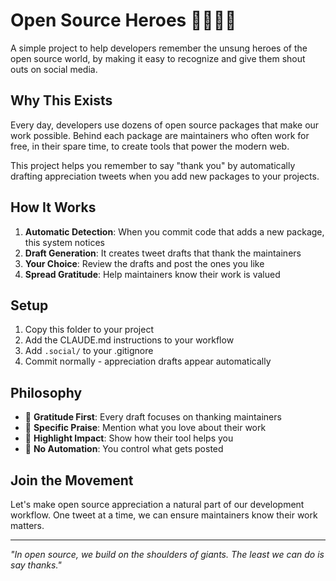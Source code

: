# Open Source Heroes 🦸‍♀️🦸‍♂️

A simple project to help developers remember the unsung heroes of the open source world, by making it easy to recognize and give them shout outs on social media.

## Why This Exists

Every day, developers use dozens of open source packages that make our work possible. Behind each package are maintainers who often work for free, in their spare time, to create tools that power the modern web.

This project helps you remember to say "thank you" by automatically drafting appreciation tweets when you add new packages to your projects.

## How It Works

1. **Automatic Detection**: When you commit code that adds a new package, this system notices
2. **Draft Generation**: It creates tweet drafts that thank the maintainers
3. **Your Choice**: Review the drafts and post the ones you like
4. **Spread Gratitude**: Help maintainers know their work is valued

## Setup

1. Copy this folder to your project
2. Add the CLAUDE.md instructions to your workflow
3. Add `.social/` to your .gitignore
4. Commit normally - appreciation drafts appear automatically

## Philosophy

- 🙏 **Gratitude First**: Every draft focuses on thanking maintainers
- 🎯 **Specific Praise**: Mention what you love about their work
- 🌟 **Highlight Impact**: Show how their tool helps you
- 💝 **No Automation**: You control what gets posted

## Join the Movement

Let's make open source appreciation a natural part of our development workflow. One tweet at a time, we can ensure maintainers know their work matters.

---

*"In open source, we build on the shoulders of giants. The least we can do is say thanks."*